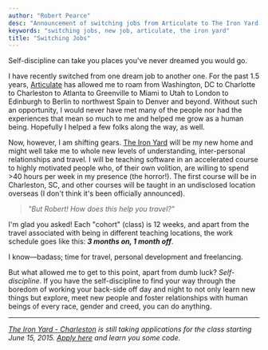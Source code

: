 ```yaml
---
author: "Robert Pearce"
desc: "Announcement of switching jobs from Articulate to The Iron Yard."
keywords: "switching jobs, new job, articulate, the iron yard"
title: "Switching Jobs"
---
```


Self-discipline can take you places you've never dreamed you would go.

I have recently switched from one dream job to another one. For the past 1.5
years, [Articulate](https://www.articulate.com) has allowed me to roam from
Washington, DC to Charlotte to Charleston to Atlanta to Greenville to Miami to
Utah to London to Edinburgh to Berlin to northwest Spain to Denver and beyond.
Without such an opportunity, I would never have met many of the people nor had
the experiences that mean so much to me and helped me grow as a human being.
Hopefully I helped a few folks along the way, as well.

Now, however, I am shifting gears. [The Iron Yard](http://theironyard.com) will
be my new home and might well take me to whole new levels of understanding,
inter-personal relationships and travel. I will be teaching software in an
accelerated course to highly motivated people who, of their own volition, are
willing to spend >40 hours per week in my presence (the horror!). The first
course will be in Charleston, SC, and other courses will be taught in an
undisclosed location overseas (I don't think it's been officially announced).

> _&quot;But Robert! How does this help you travel?&quot;_

I'm glad you asked! Each "cohort" (class) is 12 weeks, and apart from the travel
associated with being in different teaching locations, the work schedule goes
like this: **_3 months on, 1 month off_**.

I know&mdash;badass; time for travel, personal development and freelancing.

But what allowed me to get to this point, apart from dumb luck?
_Self-discipline_. If you have the self-discipline to find your way through the
boredom of working your back-side off day and night to not only learn new things
but explore, meet new people and foster relationships with human beings of every
race, gender and creed, you can do anything.

* * *

_[The Iron Yard - Charleston](http://theironyard.com/locations/charleston) is
still taking applications for the class starting June 15, 2015.
[Apply here](http://theironyard.com/apply) and learn you some code._
